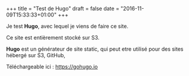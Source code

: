 +++
title = "Test de Hugo"
draft = false
date = "2016-11-09T15:33:33+01:00"
+++

Je test **Hugo**, avec lequel je viens de faire ce site.

Ce site est entièrement stocké sur S3.

**Hugo** est un générateur de site static, qui peut etre utilisé pour des sites hébergé sur S3, GitHub, 

Téléchargeable ici : https://gohugo.io
